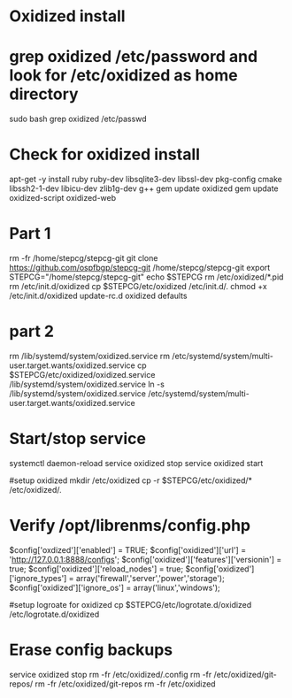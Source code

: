 # Oxidized install
# grep oxidized /etc/password and look for /etc/oxidized as home directory
sudo bash
grep oxidized /etc/passwd

# Check for oxidized install
apt-get -y install ruby ruby-dev libsqlite3-dev libssl-dev pkg-config cmake libssh2-1-dev libicu-dev zlib1g-dev g++
gem update oxidized
gem update oxidized-script oxidized-web

# Part 1
rm -fr /home/stepcg/stepcg-git
git clone https://github.com/ospfbgp/stepcg-git /home/stepcg/stepcg-git
export STEPCG="/home/stepcg/stepcg-git"
echo $STEPCG
rm /etc/oxidized/*.pid
rm /etc/init.d/oxidized
cp $STEPCG/etc/oxidized  /etc/init.d/.
chmod +x /etc/init.d/oxidized
update-rc.d oxidized defaults

# part 2
rm /lib/systemd/system/oxidized.service
rm /etc/systemd/system/multi-user.target.wants/oxidized.service
cp $STEPCG/etc/oxidized/oxidized.service /lib/systemd/system/oxidized.service
ln -s /lib/systemd/system/oxidized.service /etc/systemd/system/multi-user.target.wants/oxidized.service

# Start/stop service
systemctl daemon-reload
service oxidized stop
service oxidized start

#setup oxidized
mkdir /etc/oxidized
cp -r $STEPCG/etc/oxidized/* /etc/oxidized/.

# Verify /opt/librenms/config.php
$config['oxdized']['enabled'] = TRUE;
$config['oxidized']['url'] = 'http://127.0.0.1:8888/configs';
$config['oxidized']['features']['versionin'] = true;
$config['oxidized']['reload_nodes'] = true;
$config['oxidized']['ignore_types'] = array('firewall','server','power','storage');
$config['oxidized']['ignore_os'] = array('linux','windows');

#setup logroate for oxidized
cp $STEPCG/etc/logrotate.d/oxidized /etc/logrotate.d/oxidized

# Erase config backups
service oxidized stop
rm -fr /etc/oxidized/.config
rm -fr /etc/oxidized/git-repos/
rm -fr /etc/oxidized/git-repos
rm -fr /etc/oxidized
